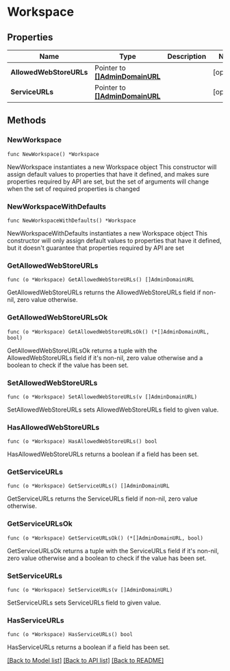 # Workspace

## Properties

Name | Type | Description | Notes
------------ | ------------- | ------------- | -------------
**AllowedWebStoreURLs** | Pointer to [**[]AdminDomainURL**](AdminDomainURL.md) |  | [optional] 
**ServiceURLs** | Pointer to [**[]AdminDomainURL**](AdminDomainURL.md) |  | [optional] 

## Methods

### NewWorkspace

`func NewWorkspace() *Workspace`

NewWorkspace instantiates a new Workspace object
This constructor will assign default values to properties that have it defined,
and makes sure properties required by API are set, but the set of arguments
will change when the set of required properties is changed

### NewWorkspaceWithDefaults

`func NewWorkspaceWithDefaults() *Workspace`

NewWorkspaceWithDefaults instantiates a new Workspace object
This constructor will only assign default values to properties that have it defined,
but it doesn't guarantee that properties required by API are set

### GetAllowedWebStoreURLs

`func (o *Workspace) GetAllowedWebStoreURLs() []AdminDomainURL`

GetAllowedWebStoreURLs returns the AllowedWebStoreURLs field if non-nil, zero value otherwise.

### GetAllowedWebStoreURLsOk

`func (o *Workspace) GetAllowedWebStoreURLsOk() (*[]AdminDomainURL, bool)`

GetAllowedWebStoreURLsOk returns a tuple with the AllowedWebStoreURLs field if it's non-nil, zero value otherwise
and a boolean to check if the value has been set.

### SetAllowedWebStoreURLs

`func (o *Workspace) SetAllowedWebStoreURLs(v []AdminDomainURL)`

SetAllowedWebStoreURLs sets AllowedWebStoreURLs field to given value.

### HasAllowedWebStoreURLs

`func (o *Workspace) HasAllowedWebStoreURLs() bool`

HasAllowedWebStoreURLs returns a boolean if a field has been set.

### GetServiceURLs

`func (o *Workspace) GetServiceURLs() []AdminDomainURL`

GetServiceURLs returns the ServiceURLs field if non-nil, zero value otherwise.

### GetServiceURLsOk

`func (o *Workspace) GetServiceURLsOk() (*[]AdminDomainURL, bool)`

GetServiceURLsOk returns a tuple with the ServiceURLs field if it's non-nil, zero value otherwise
and a boolean to check if the value has been set.

### SetServiceURLs

`func (o *Workspace) SetServiceURLs(v []AdminDomainURL)`

SetServiceURLs sets ServiceURLs field to given value.

### HasServiceURLs

`func (o *Workspace) HasServiceURLs() bool`

HasServiceURLs returns a boolean if a field has been set.


[[Back to Model list]](../README.md#documentation-for-models) [[Back to API list]](../README.md#documentation-for-api-endpoints) [[Back to README]](../README.md)


